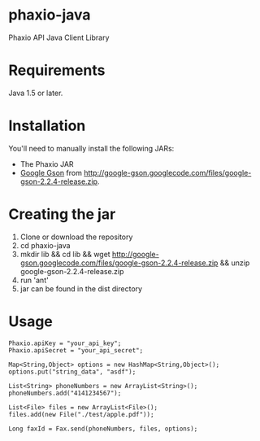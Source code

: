 phaxio-java
===========

Phaxio API Java Client Library


Requirements
===========
Java 1.5 or later.

Installation
============

You'll need to manually install the following JARs:

* The Phaxio JAR
* [Google Gson](http://code.google.com/p/google-gson/) from <http://google-gson.googlecode.com/files/google-gson-2.2.4-release.zip>.

Creating the jar
================
1. Clone or download the repository
2. cd phaxio-java
3. mkdir lib && cd lib && wget http://google-gson.googlecode.com/files/google-gson-2.2.4-release.zip && unzip google-gson-2.2.4-release.zip
4. run 'ant'
5. jar can be found in the dist directory

Usage
=====

    Phaxio.apiKey = "your_api_key";
    Phaxio.apiSecret = "your_api_secret";
    
    Map<String,Object> options = new HashMap<String,Object>();
    options.put("string_data", "asdf");

    List<String> phoneNumbers = new ArrayList<String>();
    phoneNumbers.add("4141234567");

    List<File> files = new ArrayList<File>();
    files.add(new File("./test/apple.pdf"));

    Long faxId = Fax.send(phoneNumbers, files, options);
    
    
